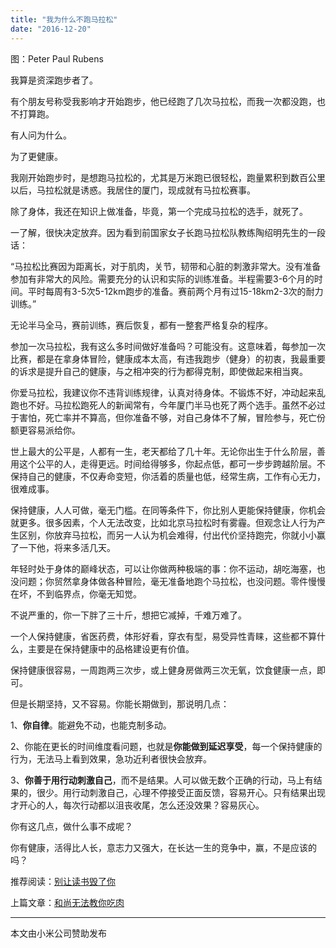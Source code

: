```yaml
---
title: "我为什么不跑马拉松"
date: "2016-12-20"
---
```


图：Peter Paul Rubens

我算是资深跑步者了。

有个朋友号称受我影响才开始跑步，他已经跑了几次马拉松，而我一次都没跑，也不打算跑。

有人问为什么。

为了更健康。

我刚开始跑步时，是想跑马拉松的，尤其是万米跑已很轻松，跑量累积到数百公里以后，马拉松就是诱惑。我居住的厦门，现成就有马拉松赛事。

除了身体，我还在知识上做准备，毕竟，第一个完成马拉松的选手，就死了。  

一了解，很快决定放弃。因为看到前国家女子长跑马拉松队教练陶绍明先生的一段话：

“马拉松比赛因为距离长，对于肌肉，关节，韧带和心脏的刺激非常大。没有准备参加有非常大的风险。需要充分的认识和实际的训练准备。半程需要3-6个月的时间。平时每周有3-5次5-12km跑步的准备。赛前两个月有过15-18km2-3次的耐力训练。”

无论半马全马，赛前训练，赛后恢复，都有一整套严格复杂的程序。

参加一次马拉松，我有这么多时间做好准备吗？可能没有。这意味着，每参加一次比赛，都是在拿身体冒险，健康成本太高，有违我跑步（健身）的初衷，我最重要的诉求是提升自己的健康，与之相冲突的行为都得克制，即使做起来相当爽。

你爱马拉松，我建议你不违背训练规律，认真对待身体。不锻炼不好，冲动起来乱跑也不好。马拉松跑死人的新闻常有，今年厦门半马也死了两个选手。虽然不必过于害怕，死亡率并不算高，但你准备不够，对自己身体不了解，冒险参与，死亡份额更容易派给你。

世上最大的公平是，人都有一生，老天都给了几十年。无论你出生于什么阶层，善用这个公平的人，走得更远。时间给得够多，你起点低，都可一步步跨越阶层。不保持自己的健康，不仅寿命变短，你活着的质量也低，经常生病，工作有心无力，很难成事。

保持健康，人人可做，毫无门槛。在同等条件下，你比别人更能保持健康，你机会就更多。很多因素，个人无法改变，比如北京马拉松时有雾霾。但观念让人行为产生区别，你放弃马拉松，而另一人认为机会难得，付出代价坚持跑完，你就小小赢了一下他，将来多活几天。

年轻时处于身体的巅峰状态，可以让你做两种极端的事：你不运动，胡吃海塞，也没问题；你贸然拿身体做各种冒险，毫无准备地跑个马拉松，也没问题。零件慢慢在坏，不到临界点，你毫无知觉。

不说严重的，你一下胖了三十斤，想把它减掉，千难万难了。  

一个人保持健康，省医药费，体形好看，穿衣有型，易受异性青睐，这些都不算什么，主要是在保持健康中的品格建设更有价值。

保持健康很容易，一周跑两三次步，或上健身房做两三次无氧，饮食健康一点，即可。

但是长期坚持，又不容易。你能长期做到，那说明几点：

1、**你自律**。能避免不动，也能克制多动。

2、你能在更长的时间维度看问题，也就是**你能做到延迟享受**，每一个保持健康的行为，无法马上看到效果，急功近利者很快会放弃。

3、**你善于用行动刺激自己**，而不是结果。人可以做无数个正确的行动，马上有结果的，很少。用行动刺激自己，心理不停接受正面反馈，容易开心。只有结果出现才开心的人，每次行动都以沮丧收尾，怎么还没效果？容易灰心。  

你有这几点，做什么事不成呢？

你有健康，活得比人长，意志力又强大，在长达一生的竞争中，赢，不是应该的吗？

推荐阅读：[别让读书毁了你](http://mp.weixin.qq.com/s?__biz=MjM5NDU0Mjk2MQ==&mid=2651622610&idx=1&sn=2d70297c88b2a5a91e9c52b700d74bb9&chksm=bd7e08cc8a0981da7640dde1277caaf09692420fae23e9d351da0410541a3f19c7eaad98d303&scene=21#wechat_redirect)

上篇文章：[和尚无法教你吃肉](http://mp.weixin.qq.com/s?__biz=MjM5NDU0Mjk2MQ==&mid=2651622619&idx=1&sn=864c73729f150247247743b163a085c5&chksm=bd7e08c58a0981d3b013da3019fd6615b56e2ceeba9eb9c0e8cef2992666df6909a7207b3440&scene=21#wechat_redirect)

* * *

本文由小米公司赞助发布
